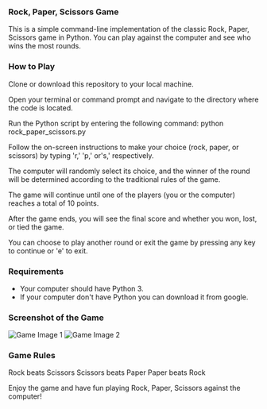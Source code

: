 ### Rock, Paper, Scissors Game

This is a simple command-line implementation of the classic Rock, Paper, Scissors game in Python. You can play against the computer and see who wins the most rounds.

### How to Play

Clone or download this repository to your local machine.

Open your terminal or command prompt and navigate to the directory where the code is located.

Run the Python script by entering the following command:
python rock_paper_scissors.py

Follow the on-screen instructions to make your choice (rock, paper, or scissors) by typing 'r,' 'p,' or's,' respectively.

The computer will randomly select its choice, and the winner of the round will be determined according to the traditional rules of the game.

The game will continue until one of the players (you or the computer) reaches a total of 10 points.

After the game ends, you will see the final score and whether you won, lost, or tied the game.

You can choose to play another round or exit the game by pressing any key to continue or 'e' to exit.

### Requirements

- Your computer should have Python 3.
- If your computer don't have Python you can download it from google.

### Screenshot of the Game
![Game Image 1](game_img1.png)
![Game Image 2](game_img2.png)

### Game Rules

Rock beats Scissors
Scissors beats Paper
Paper beats Rock

Enjoy the game and have fun playing Rock, Paper, Scissors against the computer!

 





